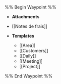 %% Begin Waypoint %%
- **Attachments**

- [[Notes de frais]]
- **Templates**
	- [[Area]]
	- [[Customers]]
	- [[Daily]]
	- [[Meeting]]
	- [[Project]]

%% End Waypoint %%